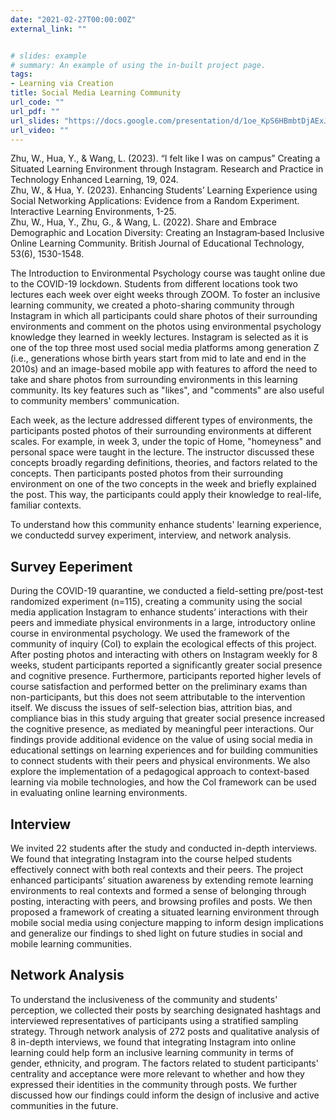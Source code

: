 ```yaml
---
date: "2021-02-27T00:00:00Z"
external_link: ""


# slides: example
# summary: An example of using the in-built project page.
tags:
- Learning via Creation
title: Social Media Learning Community
url_code: ""
url_pdf: ""
url_slides: "https://docs.google.com/presentation/d/1oe_KpS6HBmbtDjAExJ5J_i8zqx2ynigd_iKi5cTpuEs/edit?usp=sharing"
url_video: ""
---
```

Zhu, W., Hua, Y., & Wang, L. (2023). “I felt like I was on campus” Creating a Situated Learning Environment through Instagram. Research and Practice in Technology Enhanced Learning, 19, 024. \
Zhu, W., & Hua, Y. (2023). Enhancing Students’ Learning Experience using Social Networking Applications: Evidence from a Random Experiment. Interactive Learning Environments, 1-25. \
Zhu, W., Hua, Y., Zhu, G., & Wang, L. (2022). Share and Embrace Demographic and Location Diversity: Creating an Instagram‐based Inclusive Online Learning Community. British Journal of Educational Technology, 53(6), 1530-1548. 



The Introduction to Environmental Psychology course was taught online due to the COVID-19 lockdown. Students from different locations took two lectures each week over eight weeks through ZOOM. To foster an inclusive learning community, we created a photo-sharing community through Instagram in which all participants could share photos of their surrounding environments and comment on the photos using environmental psychology knowledge they learned in weekly lectures. Instagram is selected as it is one of the top three most used social media platforms among generation Z (i.e., generations whose birth years start from mid to late and end in the 2010s) and an image-based mobile app with features to afford the need to take and share photos from surrounding environments in this learning community. Its key features such as "likes", and "comments" are also useful to community members' communication. 

Each week, as the lecture addressed different types of environments, the participants posted photos of their surrounding environments at different scales. For example, in week 3, under the topic of Home, "homeyness" and personal space were taught in the lecture. The instructor discussed these concepts broadly regarding definitions, theories, and factors related to the concepts. Then participants posted photos from their surrounding environment on one of the two concepts in the week and briefly explained the post. This way, the participants could apply their knowledge to real-life, familiar contexts. 

To understand how this community enhance students' learning experience, we conductedd survey experiment, interview, and network analysis.

## Survey Eeperiment
During the COVID-19 quarantine, we conducted a field-setting pre/post-test randomized experiment (n=115), creating a community using the social media application Instagram to enhance students’ interactions with their peers and immediate physical environments in a large, introductory online course in environmental psychology. We used the framework of the community of inquiry (CoI) to explain the ecological effects of this project. After posting photos and interacting with others on Instagram weekly for 8 weeks, student participants reported a significantly greater social presence and cognitive presence. Furthermore, participants reported higher levels of course satisfaction and performed better on the preliminary exams than non-participants, but this does not seem attributable to the intervention itself. We discuss the issues of self-selection bias, attrition bias, and compliance bias in this study arguing that greater social presence increased the cognitive presence, as mediated by meaningful peer interactions. Our findings provide additional evidence on the value of using social media in educational settings on learning experiences and for building communities to connect students with their peers and physical environments. We also explore the implementation of a pedagogical approach to context-based learning via mobile technologies, and how the CoI framework can be used in evaluating online learning environments.
## Interview
We invited 22 students after the study and conducted in-depth interviews. We found that integrating Instagram into the course helped students effectively connect with both real contexts and their peers. The project enhanced participants’ situation awareness by extending remote learning environments to real contexts and formed a sense of belonging through posting, interacting with peers, and browsing profiles and posts. We then proposed a framework of creating a situated learning environment through mobile social media using conjecture mapping to inform design implications and generalize our findings to shed light on future studies in social and mobile learning communities.
## Network Analysis
To understand the inclusiveness of the community and students' perception, we collected their posts by searching designated hashtags and interviewed representatives of participants using a stratified sampling strategy. Through network analysis of 272 posts and qualitative analysis of 8 in-depth interviews, we found that integrating Instagram into online learning could help form an inclusive learning community in terms of gender, ethnicity, and program. The factors related to student participants' centrality and acceptance were more relevant to whether and how they expressed their identities in the community through posts. We further discussed how our findings could inform the design of inclusive and active communities in the future. 